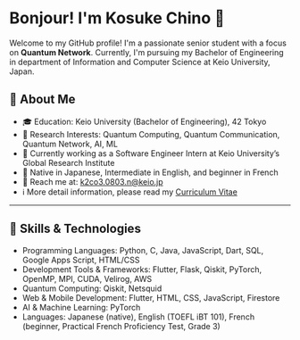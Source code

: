 # Bonjour! I'm Kosuke Chino 👋

Welcome to my GitHub profile! I'm a passionate senior student with a focus on **Quantum Network**. Currently, I'm pursuing my Bachelor of Engineering in department of Information and Computer Science at Keio University, Japan.

## 🚀 About Me
- 🎓 Education: Keio University (Bachelor of Engineering), 42 Tokyo
- 🏫 Research Interests: Quantum Computing, Quantum Communication, Quantum Network, AI, ML
- 🌱 Currently working as a Software Engineer Intern at Keio University’s Global Research Institute
- 💬 Native in Japanese, Intermediate in English, and beginner in French
- 📧 Reach me at: [k2co3.0803.n@keio.jp](mailto:k2co3.0803.n@keio.jp)
- ℹ️ More detail information, please read my [Curriculum Vitae](https://drive.google.com/file/d/13g0g60AcPsBuho6m8fu-yLAQZIPAsq0g/view)
---

## 🌟 Skills & Technologies
- Programming Languages: Python, C, Java, JavaScript, Dart, SQL, Google Apps Script, HTML/CSS
- Development Tools & Frameworks: Flutter, Flask, Qiskit, PyTorch, OpenMP, MPI, CUDA, Velirog, AWS
- Quantum Computing: Qiskit, Netsquid
- Web & Mobile Development: Flutter, HTML, CSS, JavaScript, Firestore
- AI & Machine Learning: PyTorch
- Languages: Japanese (native), English (TOEFL iBT 101), French (beginner, Practical French Proficiency Test, Grade 3)

